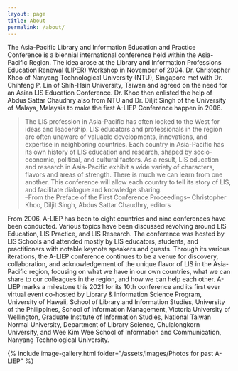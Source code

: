 ```yaml
---
layout: page
title: About
permalink: /about/
---
```

The Asia-Pacific Library and Information Education and Practice Conference is a biennial international conference held within the Asia-Pacific Region. The idea arose at the Library and Information Professions Education Renewal (LIPER) Workshop in November of 2004. Dr. Christopher Khoo of Nanyang Technological University (NTU), Singapore met with Dr. Chihfeng P. Lin of Shih-Hsin University, Taiwan and agreed on the need for an Asian LIS Education Conference. Dr. Khoo then enlisted the help of Abdus Sattar Chaudhry also from NTU and Dr. Diljit Singh of the University of Malaya, Malaysia to make the first A-LIEP Conference happen in 2006.

> The LIS profession in Asia-Pacific has often looked to the West for ideas and leadership.  LIS educators and professionals in the region are often unaware of valuable developments, innovations, and expertise in neighboring countries.  Each country in Asia-Pacific has its own history of LIS education and research, shaped by socio-economic, political, and cultural factors. As a result, LIS education and research in Asia-Pacific exhibit a wide variety of characters, flavors and areas of strength.  There is much we can learn from one another.  This conference will allow each country to tell its story of LIS, and facilitate dialogue and knowledge sharing.   
–From the Preface of the First Conference Proceedings–
Christopher Khoo, Diljit Singh, Abdus Sattar Chaudhry, editors

From 2006, A-LIEP has been to eight countries and nine conferences have been conducted. Various topics have been discussed revolving around LIS Education, LIS Practice, and LIS Research. The conference was hosted by LIS Schools and attended mostly by LIS educators, students, and practitioners with notable keynote speakers and guests. Through its various iterations, the A-LIEP conference continues to be a venue for discovery, collaboration, and acknowledgement of the unique flavor of LIS in the Asia-Pacific region, focusing on what we have in our own countries, what we can share to our colleagues in the region, and how we can help each other.
A-LIEP marks a milestone this 2021 for its 10th conference and its first ever virtual event co-hosted by Library & Information Science Program, University of Hawaii, School of Library and Information Studies, University of the Philippines, School of Information Management, Victoria University of Wellington, Graduate Institute of Information Studies, National Taiwan Normal University, Department of Library Science, Chulalongkorn University, and Wee Kim Wee School of Information and Communication, Nanyang Technological University.

{% include image-gallery.html folder="/assets/images/Photos for past A-LIEP" %}
